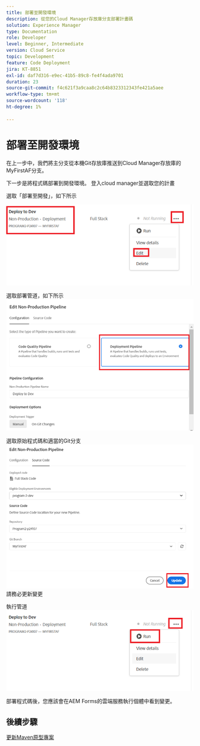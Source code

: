 ```yaml
---
title: 部署至開發環境
description: 從您的Cloud Manager存放庫分支部署計畫碼
solution: Experience Manager
type: Documentation
role: Developer
level: Beginner, Intermediate
version: Cloud Service
topic: Development
feature: Code Deployment
jira: KT-8851
exl-id: daf7d316-e9ec-41b5-89c8-fe4f4ada9701
duration: 23
source-git-commit: f4c621f3a9caa8c2c64b8323312343fe421a5aee
workflow-type: tm+mt
source-wordcount: '118'
ht-degree: 1%

---
```


# 部署至開發環境

在上一步中，我們將主分支從本機Git存放庫推送到Cloud Manager存放庫的MyFirstAF分支。

下一步是將程式碼部署到開發環境。
登入cloud manager並選取您的計畫

選取「部署至開發」，如下所示


![第一步](assets/deploy-first-step1.png)


選取部署管道，如下所示
![第一步](assets/deploy1.png)

選取原始程式碼和適當的Git分支
![第一步](assets/deploy2.png)
請務必更新變更

執行管道
![執行管道](assets/run-pipeline.png)

部署程式碼後，您應該會在AEM Forms的雲端服務執行個體中看到變更。

## 後續步驟

[更新Maven原型專案](./updating-project-archetype.md)
